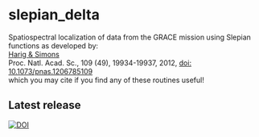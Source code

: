 # slepian_delta
Spatiospectral localization of data from the GRACE mission using Slepian functions as developed by:<br>
<a href="http://polarice.princeton.edu">Harig &amp; Simons</a><br>
Proc. Natl. Acad. Sc., 109 (49), 19934-19937, 2012, <a href="http://dx.doi.org/10.1073/pnas.1206785109">doi: 10.1073/pnas.1206785109</a><br>
which you may cite if you find any of these routines useful! 

## Latest release
[![DOI](https://zenodo.org/badge/6548/csdms-contrib/slepian_delta.svg)](https://zenodo.org/badge/latestdoi/6548/csdms-contrib/slepian_delta)
